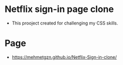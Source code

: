 # Netflix sign-in page clone  

 * This prooject created for challenging my CSS skills.

# Page

 * https://mehmetgzn.github.io/Netflix-Sign-in-clone/
